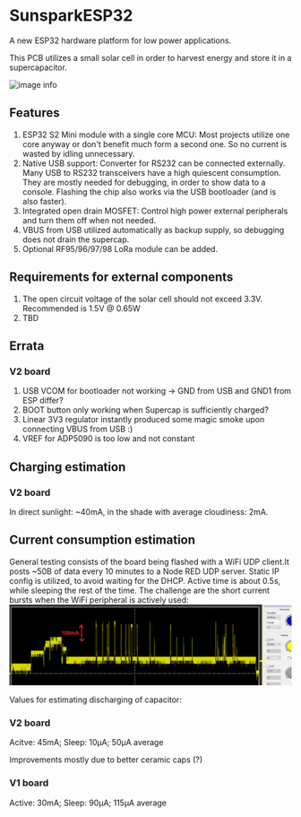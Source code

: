 # SunsparkESP32
A new ESP32 hardware platform for low power applications.

This PCB utilizes a small solar cell in order to harvest energy and store it in a supercapacitor.

![image info](doc/V2/pcb_render.PNG)

## Features
1. ESP32 S2 Mini module with a single core MCU: Most projects utilize one core anyway or don't benefit much form a second one. So no current is wasted by idling unnecessary.
2. Native USB support: Converter for RS232 can be connected externally. Many USB to RS232 transceivers have a high quiescent consumption. They are mostly needed for debugging, in order to show data to a console. Flashing the chip also works via the USB bootloader (and is also faster).
3. Integrated open drain MOSFET: Control high power external peripherals and turn them off when not needed.
4. VBUS from USB utilized automatically as backup supply, so debugging does not drain the supercap.
5. Optional RF95/96/97/98 LoRa module can be added.

## Requirements for external components
1. The open circuit voltage of the solar cell should not exceed 3.3V. Recommended is 1.5V @ 0.65W
2. TBD

## Errata
### V2 board
1. USB VCOM for bootloader not working -> GND from USB and GND1 from ESP differ?
2. BOOT button only working when Supercap is sufficiently charged?
3. Linear 3V3 regulator instantly produced some magic smoke upon connecting VBUS from USB :)
4. VREF for ADP5090 is too low and not constant


## Charging estimation
### V2 board
In direct sunlight: ~40mA, in the shade with average cloudiness: 2mA.

## Current consumption estimation
General testing consists of the board being flashed with a WiFi UDP client.It posts ~50B of data every 10 minutes to a Node RED UDP server. Static IP config is utilized, to avoid waiting for the DHCP.
Active time is about 0.5s, while sleeping the rest of the time.
The challenge are the short current bursts when the WiFi peripheral is actively used:
![image info](doc/V2/CurrentActive0R2_Shunt.PNG)

Values for estimating discharging of capacitor:
### V2 board
Acitve: 45mA; Sleep: 10µA; 50µA average

Improvements mostly due to better ceramic caps (?)
### V1 board
Active: 30mA; Sleep: 90µA; 115µA average

